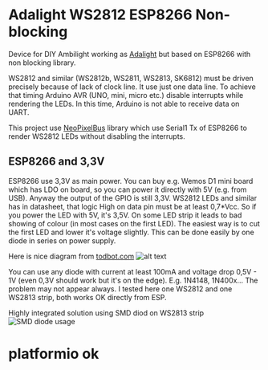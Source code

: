 # Adalight WS2812 ESP8266 Non-blocking
Device for DIY Ambilight working as [Adalight](https://learn.adafruit.com/adalight-diy-ambient-tv-lighting/overview) but based on ESP8266 with non blocking library.

WS2812 and similar (WS2812b, WS2811, WS2813, SK6812) must be driven precisely because of lack of clock line. It use just one data line.
To achieve that timing Arduino AVR (UNO, mini, micro etc.) disable interrupts while rendering the LEDs. In this time, Arduino is not able to receive data on UART.

This project use [NeoPixelBus](https://github.com/Makuna/NeoPixelBus) library which use Serial1 Tx of ESP8266 to render WS2812 LEDs without disabling the interrupts.

## ESP8266 and 3,3V
ESP8266 use 3,3V as main power. You can buy e.g. Wemos D1 mini board which has LDO on board, so you can power it directly with 5V (e.g. from USB).
Anyway the output of the GPIO is still 3,3V.
WS2812 LEDs and similar has in datasheet, that logic High on data pin must be at least 0,7*Vcc. So if you power the LED with 5V, it's 3,5V. On some LED strip it leads to bad showing of colour (in most cases on the first LED).
The easiest way is to cut the first LED and lower it's voltage slightly. This can be done easily by one diode in series on power supply.

Here is nice diagram from [todbot.com](https://todbot.com/blog/2017/01/12/crashspace-bigbutton-w-esp8266/)
![alt text](https://todbot.com/blog/wp-content/uploads/2017/01/sacrificial-neopixel-fixed-thx-macegr.png)

You can use any diode with current at least 100mA and voltage drop 0,5V - 1V (even 0,3V should work but it's on the edge). E.g. 1N4148, 1N400x... 
The problem may not appear always. I tested here one WS2812 and one WS2813 strip, both works OK directly from ESP.

Highly integrated solution using SMD diod on WS2813 strip  
![SMD diode usage](SMD_diode_example.jpg)

# platformio ok